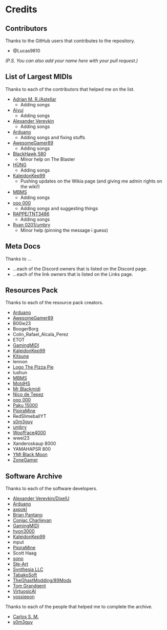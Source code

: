# Credits

## Contributors

Thanks to the GitHub users that contributes to the repository.

- @Lucas9810

*(P.S. You can also add your name here with your pull request.)*

## List of Largest MIDIs

Thanks to each of the contributors that helped me on the list.

- [Adrian M. R./Astellar][Astellar]
  - Adding songs
- [Aiyui]
  - Adding songs
- [Alexander Verevkin]
  - Adding songs
- [Arduano]
  - Adding songs and fixing stuffs
- [AwesomeGamer89]
  - Adding songs
- [BlackHawk 580]
  - Minor help on The Blaster
- [HÙNG]
  - Adding songs
- [KaleidonKep99]
  - Pushing updates on the Wikia page (and giving me admin rights on the wiki!)
- [MBMS]
  - Adding songs
- [ooo 000]
  - Adding songs and suggesting things
- [RAPPE/TNT3486][RAPPE]
  - Adding songs
- [Ryan 0201/umbry][umbry]
  - Minor help (pinning the message i guess)

## Meta Docs

Thanks to ...

- ...each of the Discord owners that is listed on the Discord page.
- ...each of the link owners that is listed on the Links page.

## Resources Pack

Thanks to each of the resource pack creators.

- [Arduano]
- [AwesomeGamer89]
- B00ie23
- BoogerBorg
- Colin_Rafael_Alcala_Perez
- ETOT
- [GamingMIDI]
- [KaleidonKep99]
- [Kitsune]
- lennon
- [Logo The Pizza Pie]
- lushun
- [MBMS]
- [MotdHS]
- [Mr Blackmidi]
- [Nico de Tepez]
- [ooo 000]
- [Paku 15000]
- [PipiraMine]
- RedSlimeballYT
- [s0m3guy]
- [umbry]
- [WoofFace4000]
- wwei23
- Xanderoskaup 8000
- YAMAHAPSR 800
- [YMI Black Moon]
- [ZoneGamer]

## Software Archive

Thanks to each of the software developers.

- [Alexander Verevkin/DixelU][Alexander Verevkin]
- [Arduano]
- [axpokl]
- [Brian Pantano]
- [Conjac Charlieyan]
- [GamingMIDI]
- [hyon3000]
- [KaleidonKep99]
- mput
- [PipiraMine]
- Scott Haag
- [sono]
- [Ste-Art]
- [Synthesia LLC]
- [TabakoSoft]
- [TheGhastModding/89Mods][TheGhastModding]
- [Tom Grandgent]
- [VirtuosicAI]
- [yossiepon]

Thanks to each of the people that helped me to complete the archive.

- [Carlos S. M.]
- [s0m3guy]

[Aiyui]: https://www.youtube.com/channel/UC9W1PS8OfzRf6xjStMDGGJQ
[Alexander Verevkin]: https://www.youtube.com/channel/UC7HSNnSeiiryzYVVwlcCqpQ
[Arduano]: https://github.com/arduano
[Astellar]: https://www.youtube.com/channel/UCR3UFpVlp2yMEpUQh90-AiQ
[AwesomeGamer89]: https://www.youtube.com/channel/UCWRAmOLWt4CSC8rx2ZmP_0w
[axpokl]: https://github.com/axpokl
[BlackHawk 580]: https://www.youtube.com/channel/UCkdCroR9ByW-RfSrpWq5GpQ
[Brian Pantano]: https://github.com/brian-pantano
[Carlos S. M.]: https://www.youtube.com/user/CarlosMontjoy
[Conjac Charlieyan]: https://www.youtube.com/channel/UCOxaPMlksMwhWuNU5DueI6w
[GamingMIDI]: https://www.youtube.com/channel/UCRtWRYEQdl7WAqpQSAwpUdQ
[HÙNG]: https://www.youtube.com/channel/UCpZR613bLhWlKcfnTnsP4sg
[hyon3000]: https://github.com/hyon3000
[KaleidonKep99]: http://kaleidonkep99.it/
[Kitsune]: https://www.youtube.com/channel/UCJxA_wgmtCnXYdaN0eXJEiA
[Logo The Pizza Pie]: https://www.youtube.com/channel/UC9RWBfjFEXAnuU8Qo-ZEzwA
[MBMS]: https://www.youtube.com/channel/UCebBBBCMokhPzdIrbGnfamA
[MotdHS]: https://www.youtube.com/channel/UCK8lxVxfEUwvU7QA9DxCwbQ
[Mr Blackmidi]: https://www.youtube.com/channel/UCwQENY_WSJy_TycwMaVvgPA
[Nico de Tepez]: https://www.youtube.com/channel/UCw5rtBnre-p0OpZ9--Uf1vA
[ooo 000]: https://www.youtube.com/channel/UCj5aJdbTvtt3xcJwHoRvHMQ
[Paku 15000]: https://www.youtube.com/channel/UCdRCoKxppXpkOswRQT0gB3g
[PipiraMine]: https://pipiraworld.web.fc2.com/
[RAPPE]: https://www.youtube.com/user/TNT3486
[s0m3guy]: https://www.youtube.com/channel/UCrKBQFk92xGQwbHbiB6dvQg
[sono]: https://sono.9net.org/
[Ste-Art]: https://www.youtube.com/channel/UCKoxps5l9nJYjLrVBJstO1A
[Synthesia LLC]: https://synthesiagame.com/
[TabakoSoft]: http://takabosoft.com/
[TheGhastModding]: https://www.youtube.com/channel/UCB8EPwooLFYoApIaXK3jpRg
[Tom Grandgent]: http://www.grandgent.com/tom/
[umbry]: https://www.youtube.com/user/RyanVideoChannel
[VirtuosicAI]: https://github.com/VirtuosicAI
[WoofFace4000]: https://www.youtube.com/channel/UCjJLFiZBAAVgfwaBQeM33Kw
[YMI Black Moon]: https://www.youtube.com/channel/UCWV7v8TH1W3Swld8GgxLNXg
[yossiepon]: https://osdn.net/users/yoshy/
[ZoneGamer]: https://www.youtube.com/channel/UC88ehQR5tu4y_ili7-jlkEA
